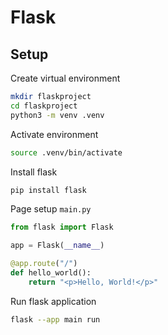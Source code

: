 # Flask

## Setup
Create virtual environment
```bash
mkdir flaskproject
cd flaskproject
python3 -m venv .venv
```
Activate environment
```bash
source .venv/bin/activate   
```
Install flask
```bash
pip install flask
```
Page setup `main.py`
```python
from flask import Flask

app = Flask(__name__)

@app.route("/")
def hello_world():
    return "<p>Hello, World!</p>"
```
Run flask application
```bash
flask --app main run
```
